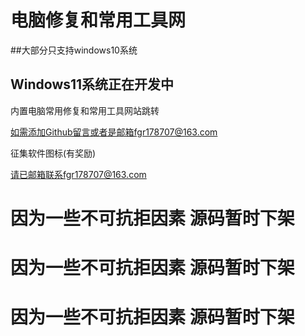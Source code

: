 # 电脑修复和常用工具网
##大部分只支持windows10系统
## Windows11系统正在开发中

内置电脑常用修复和常用工具网站跳转

如需添加Github留言或者是邮箱fgr178707@163.com

征集软件图标(有奖励)

请已邮箱联系fgr178707@163.com

# 因为一些不可抗拒因素 源码暂时下架
# 因为一些不可抗拒因素 源码暂时下架
# 因为一些不可抗拒因素 源码暂时下架
